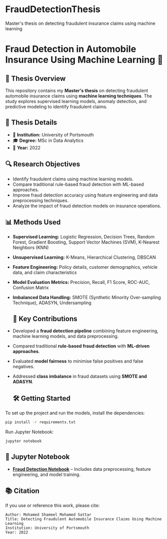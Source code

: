 # FraudDetectionThesis
Master's thesis on detecting fraudulent insurance claims using machine learning 
# Fraud Detection in Automobile Insurance Using Machine Learning 🚀

## 📄 Thesis Overview
This repository contains my **Master's thesis** on detecting fraudulent automobile insurance claims using **machine learning techniques**. The study explores supervised learning models, anomaly detection, and predictive modeling to identify fraudulent claims.

## 📌 Thesis Details
- 🏫 **Institution:** University of Portsmouth  
- 🎓 **Degree:** MSc in Data Analytics  
- 📅 **Year:** 2022  


## 🔍 Research Objectives
- Identify fraudulent claims using machine learning models.
- Compare traditional rule-based fraud detection with ML-based approaches.
- Improve fraud detection accuracy using feature engineering and data preprocessing techniques.
- Analyze the impact of fraud detection models on insurance operations.

## 📊 Methods Used
- **Supervised Learning:** Logistic Regression, Decision Trees, Random Forest, Gradient Boosting, Support Vector Machines (SVM), K-Nearest Neighbors (KNN)
- **Unsupervised Learning:** K-Means, Hierarchical Clustering, DBSCAN
- **Feature Engineering:** Policy details, customer demographics, vehicle data, and claim characteristics
- **Model Evaluation Metrics:** Precision, Recall, F1 Score, ROC-AUC, Confusion Matrix
- **Imbalanced Data Handling:** SMOTE (Synthetic Minority Over-sampling Technique), ADASYN, Undersampling

  ## 🎯 Key Contributions
- Developed a **fraud detection pipeline** combining feature engineering, machine learning models, and data preprocessing.
- Compared traditional **rule-based fraud detection** with **ML-driven approaches**.
- Evaluated **model fairness** to minimise false positives and false negatives.
- Addressed **class imbalance** in fraud datasets using **SMOTE and ADASYN**.

  ## 🛠️ Getting Started
To set up the project and run the models, install the dependencies:
```bash
pip install -r requirements.txt
```
Run Jupyter Notebook:
```bash
jupyter notebook
```

## 🔬 Jupyter Notebook
- **[Fraud Detection Notebook](Thesis%20Codes.ipynb)** – Includes data preprocessing, feature engineering, and model training.


## 📚 Citation
If you use or reference this work, please cite:
```
Author: Mohamed Shameel Mohamed Sattar
Title: Detecting Fraudulent Automobile Insurance Claims Using Machine Learning
Institution: University of Portsmouth
Year: 2022
```

